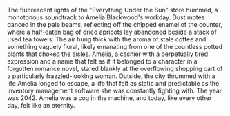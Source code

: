 The fluorescent lights of the "Everything Under the Sun" store hummed, a monotonous soundtrack to Amelia Blackwood's workday.  Dust motes danced in the pale beams, reflecting off the chipped enamel of the counter, where a half-eaten bag of dried apricots lay abandoned beside a stack of used tea towels.  The air hung thick with the aroma of stale coffee and something vaguely floral, likely emanating from one of the countless potted plants that choked the aisles. Amelia, a cashier with a perpetually tired expression and a name that felt as if it belonged to a character in a forgotten romance novel, stared blankly at the overflowing shopping cart of a particularly frazzled-looking woman.  Outside, the city thrummed with a life Amelia longed to escape, a life that felt as static and predictable as the inventory management software she was constantly fighting with.  The year was 2042.  Amelia was a cog in the machine, and today, like every other day, felt like an eternity.
